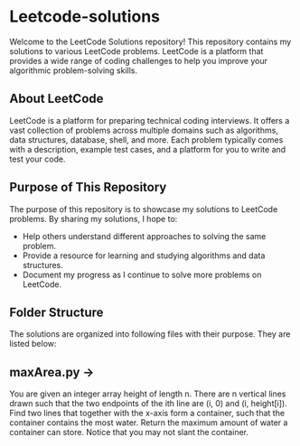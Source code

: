 # Leetcode-solutions

Welcome to the LeetCode Solutions repository! This repository contains my solutions to various LeetCode problems. LeetCode is a platform that provides a wide range of coding challenges to help you improve your algorithmic problem-solving skills.

## About LeetCode

LeetCode is a platform for preparing technical coding interviews. It offers a vast collection of problems across multiple domains such as algorithms, data structures, database, shell, and more. Each problem typically comes with a description, example test cases, and a platform for you to write and test your code.

## Purpose of This Repository

The purpose of this repository is to showcase my solutions to LeetCode problems. By sharing my solutions, I hope to:

- Help others understand different approaches to solving the same problem.
- Provide a resource for learning and studying algorithms and data structures.
- Document my progress as I continue to solve more problems on LeetCode.

## Folder Structure

The solutions are organized into following files with their purpose. They are listed below: 
## maxArea.py -> 
You are given an integer array height of length n. There are n vertical lines drawn such that the two endpoints of the ith line are (i, 0) and (i, height[i]).
Find two lines that together with the x-axis form a container, such that the container contains the most water.
Return the maximum amount of water a container can store.
Notice that you may not slant the container.


